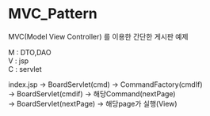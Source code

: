 # MVC_Pattern

MVC(Model View Controller) 를 이용한 간단한 게시판 예제       

M : DTO,DAO         
V : jsp   
C : servlet                   

index.jsp -> BoardServlet(cmd) -> CommandFactory(cmdIf)     
          -> BoardServlet(cmdif) -> 해당Command(nextPage)     
          -> BoardServlet(nextPage) -> 해당page가 실행(View)
